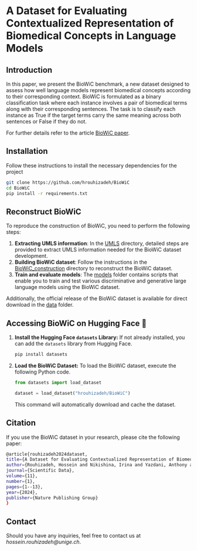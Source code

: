 
# A Dataset for Evaluating Contextualized Representation of Biomedical Concepts in Language Models

## Introduction
In this paper, we present the BioWiC benchmark, a new dataset designed to assess how well language models represent biomedical concepts according to their corresponding context.
BioWiC is formulated as a binary classification task where each instance involves a pair of biomedical terms along with their corresponding sentences. 
The task is to classify each instance as True if the target terms carry the same meaning across both sentences or False if they do not.

For further details refer to the article [BioWiC paper](https://www.nature.com/articles/s41597-024-03317-w).


## Installation
Follow these instructions to install the necessary dependencies for the project
```bash
git clone https://github.com/hrouhizadeh/BioWiC
cd BioWiC
pip install -r requirements.txt
```

## Reconstruct BioWiC 
To reproduce the construction of BioWiC, you need to perform the following steps:
1. **Extracting UMLS information**: In the [UMLS](https://github.com/hrouhizadeh/BioWiC/tree/main/UMLS) directory, detailed steps are provided to extract UMLS information needed for the BioWiC dataset development.
2. **Building BioWiC dataset**:  Follow the instructions in the [BioWiC_construction](https://github.com/hrouhizadeh/BioWiC/tree/main/BioWiC_construction) directory to reconstruct the BioWiC dataset.
3. **Train and evaluate models**: The [models](https://github.com/hrouhizadeh/BioWiC/tree/main/models) folder contains scripts that enable you to train and test various discriminative and generative large language models using the BioWiC dataset.

Additionally, the official release of the BioWiC dataset is available for direct download in the [data](https://github.com/hrouhizadeh/BioWiC/tree/main/data) folder.


<a name="hugging-face"></a>
## Accessing BioWiC on Hugging Face 🤗

1. **Install the Hugging Face `datasets` Library:**
   If not already installed, you can add the `datasets` library from Hugging Face.
   ```bash
   pip install datasets
   ```

2. **Load the BioWiC Dataset:**
   To load the BioWiC dataset, execute the following Python code.
   ```python
   from datasets import load_dataset

   dataset = load_dataset("hrouhizadeh/BioWiC")
   ```
   This command will automatically download and cache the dataset.

## Citation
If you use the BioWiC dataset in your research, please cite the following paper:
   ```bash
@article{rouhizadeh2024dataset,
  title={A Dataset for Evaluating Contextualized Representation of Biomedical Concepts in Language Models},
  author={Rouhizadeh, Hossein and Nikishina, Irina and Yazdani, Anthony and Bornet, Alban and Zhang, Boya and Ehrsam, Julien and Gaudet-Blavignac, Christophe and Naderi, Nona and Teodoro, Douglas},
  journal={Scientific Data},
  volume={11},
  number={1},
  pages={1--13},
  year={2024},
  publisher={Nature Publishing Group}
}
```


## Contact
Should you have any inquiries, feel free to contact us at _hossein.rouhizadeh@unige.ch_.
